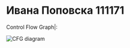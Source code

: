 # Ивана Поповска 111171

Control Flow Graph|:

![CFG diagram](https://github.com/ivanapopovska23/SI_2024_lab2_111171/assets/166624891/31f7d016-1579-40f9-9e54-45324d3b4d16)
